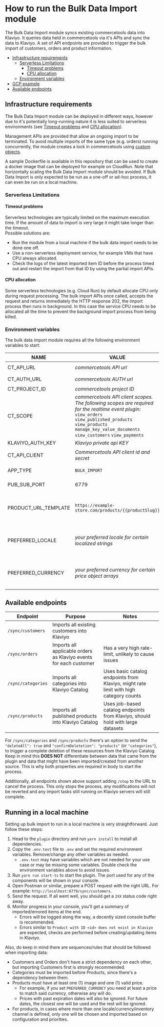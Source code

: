 # How to run the Bulk Data Import module

The Bulk Data Import module syncs existing commercetools data into Klaviyo. It queries data held in commercetools via
it's APIs and sync the data to Klaviyo. A set of API endpoints are provided to trigger the bulk import of customers,
orders and product information.

<!-- START doctoc generated TOC please keep comment here to allow auto update -->
<!-- DON'T EDIT THIS SECTION, INSTEAD RE-RUN doctoc TO UPDATE -->

- [Infrastructure requirements](#infrastructure-requirements)
  - [Serverless Limitations](#serverless-limitations)
    - [Timeout problems](#timeout-problems)
    - [CPU allocation](#cpu-allocation)
  - [Environment variables](#environment-variables)
- [GCP example](#gcp-example)
- [Available endpoints](#available-endpoints)

<!-- END doctoc generated TOC please keep comment here to allow auto update -->

## Infrastructure requirements

The Bulk Data Import module can be deployed in different ways, however due to it's potentially long-running nature it
is less suited to serverless environments (see [Timeout problems](#timeout-problems) and [CPU allocation](#cpu-allocation)).

Management APIs are provided that allow an ongoing import to be terminated. To avoid multiple imports of the same type
(e.g. orders) running concurrently, the module creates a lock in commercetools using [custom objects](https://docs.commercetools.com/api/projects/custom-objects).

A sample Dockerfile is available in this repository that can be used to create a docker image that can be deployed
for example on CloudRun. Note that horizontally scaling the Bulk Data Import module should be avoided. If Bulk Data
Import is only expected to be run as a one-off or ad-hoc process, it can even be run on a local machine.

### Serverless Limitations

#### Timeout problems

Serverless technologies are typically limited on the maximum execution time. If the amount of data to import is very
large it might take longer than the timeout.  
Possible solutions are:

- Run the module from a local machine if the bulk data import needs to be done one off.
- Use a non-serverless deployment service, for example VMs that have CPU always allocated.
- Check the logs of the latest imported item ID before the process timed out and restart the import from that ID by
  using the partial import APIs.

#### CPU allocation

Some serverless technologies (e.g. Cloud Run) by default allocate CPU only during request processing. The bulk import
APIs once called, accepts the request and returns immediately the HTTP response 202, the import process then runs in
background. In this case the service CPU needs to be allocated all the time to prevent the background import process
from being killed.

### Environment variables

The bulk data import module requires all the following environment variables to start:
 
| NAME             | VALUE                                                                                                                                                                                                                            | Required | Example                                                                                                                                                                             |
|------------------|----------------------------------------------------------------------------------------------------------------------------------------------------------------------------------------------------------------------------------|----------|-------------------------------------------------------------------------------------------------------------------------------------------------------------------------------------|
| CT_API_URL       | *commercetools API url*                                                                                                                                                                                                          | Yes      | `https://api.us-central1.gcp.commercetools.com`                                                                                                                                     |
| CT_AUTH_URL      | *commercetools AUTH url*                                                                                                                                                                                                         | Yes      | `https://auth.us-central1.gcp.commercetools.com`                                                                                                                                    |
| CT_PROJECT_ID    | *commercetools project ID*                                                                                                                                                                                                       | Yes      | `my-project-prod`                                                                                                                                                                   |
| CT_SCOPE         | *commercetools API client scopes. The following scopes are required for the realtime event plugin:* <br /> `view_orders` `view_published_products` `view_products` `manage_key_value_documents` `view_customers` `view_payments` | Yes      | `view_orders:project-key view_published_products:project-key view_products:project-key manage_key_value_documents:project-key view_customers:project-key view_payments:project-key` |
| KLAVIYO_AUTH_KEY | *Klaviyo private api KEY*                                                                                                                                                                                                        | Yes      | `pk_1234567890`                                                                                                                                                                     |
| CT_API_CLIENT    | *Commercetools API client id and secret*                                                                                                                                                                                         | Yes      | `{"clientId":"the-ct-client-id","secret":"the-ct-client-secret"}`                                                                                                                   |
| APP_TYPE         | `BULK_IMPORT`                                                                                                                                                                                                                    | No       | Prevents the real-time sync module from being started                                                                                                                               |
| PUB_SUB_PORT     | 6779                                                                                                                                                                                                                             | No       | To change the default (`6779`) bulk import API server port                                                                                                                          |                                                                                                                                                                                                                         | No       | To change the default (`6779`) bulk import API server port                                   |
| PRODUCT_URL_TEMPLATE         | `https://example-store.com/products/{{productSlug}}`                                                                                                                                                                                                                    | No       | Set the template used for product URLs in Klaviyo, references frontend URLs (`productSlug` will be replaced by the product slug set in commercetools)  
| PREFERRED_LOCALE         | *your preferred locale for certain localized strings*                                                                                                                                                                                                                   | No       | Set your (optional) preferred locale to be used when getting string from LocalizedString properties, like product/category names for the Klaviyo catalogue
| PREFERRED_CURRENCY         | *your preferred currency for certain price object arrays*                                                                                                                                                                                                                   | No       | Set your (optional) preferred currency to be used when getting prices from products, for Klaviyo catalogue items and custom_metadata

## Available endpoints

| Endpoint             | Purpose                                            | Notes                                                              |
|----------------------|----------------------------------------------------|--------------------------------------------------------------------|
| `/sync/customers`    | Imports all existing customers into Klaviyo        |                                                                    |
| `/sync/orders`       | Imports all applicable orders as Klaviyo events for each customer   | Has a very high rate-limit, unlikely to cause issues                                                  |
| `/sync/categories`   | Imports all categories into Klaviyo Catalog           | Uses basic catalog endpoints from Klaviyo, might rate limit with high category counts   |
| `/sync/products`     | Imports all published products into Klaviyo Catalog   | Uses job-based catalog endpoints from Klaviyo, should hold with large datasets          |

For `/sync/categories` and `/sync/products` there's an option to send the `"deleteAll": true` and `"confirmDeletetion": "products"` (or `"categories"`), to trigger a complete deletion of these resources from the Klaviyo Catalog. Keep in mind this **DOES NOT** differentiate between data that came from the plugin and data that might have been imported/created from another source. This is why both properties are required in body to start the process.

Additionally, all endpoints shown above support adding `/stop` to the URL to cancel the process. This only stops the process, any modifications will not be reverted and any import tasks still running on Klaviyo servers will still complete.

## Running in a local machine

Setting up bulk import to run in a local machine is very straightforward. Just follow these steps:

1. Head to the `plugin` directory and run `yarn install` to install all dependencies.
2. Copy the `.env.test` file to `.env` and set the required environment variables. Remove/change any other variables as needed.
    - `.env.test` may have variables which are not needed for your use case or may be missing some variables. Double check the environment variables above to avoid issues.
3. Run `yarn run start-ts` to start the plugin. The port used for any of the components will be shown in your console.
4. Open Postman or similar, prepare a POST request with the right URL. For example: `http://localhost:6779/sync/customers`.
5. Send the request. If all went well, you should get a `2XX` status code right away.
6. Monitor progress in your console, you'll get a summary of imported/errored items at the end.
    - Errors will be logged along the way, a decently sized console buffer is recommended.
    - Errors similar to `Product with ID <id> does not exist in Klaviyo` are expected, checks are performed before creating/updating items in Klaviyo.

Also, do keep in mind there are sequences/rules that should be followed when importing data:

- Customers and Orders don't have a strict dependency on each other, but importing Customers first is strongly recommended.
- Categories must be imported before Products, since there's a dependency between them.
- Products must have at least one (1) image and one (1) valid price.
    - For example, if you set `PREFERRED_CURRENCY` you need at least a price to match said currency, otherwise any will do. 
    - Prices with past expiration dates will also be ignored. For future dates, the closest one will be used and the rest will be ignored.
- For products, in cases where more than one locale/currency/inventory channel is defined, only one will be chosen and imported based on configuration and priorities.